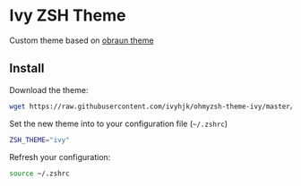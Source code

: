 # Ivy ZSH Theme

Custom theme based on [obraun theme](https://github.com/ohmyzsh/ohmyzsh/wiki/Themes#obraun)

## Install

Download the theme:

```sh
wget https://raw.githubusercontent.com/ivyhjk/ohmyzsh-theme-ivy/master/ivy.zsh-theme -o ~/.oh-my-zsh/themes/ivy.zsh-theme
```

Set the new theme into to your configuration file (`~/.zshrc`)

```sh
ZSH_THEME="ivy"
```

Refresh your configuration:

```sh
source ~/.zshrc
```
